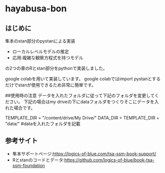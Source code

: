 # hayabusa-bon

## はじめに
隼本のstan部分のpystanによる実装

- ローカルレベルモデルの推定
- 応用:複雑な観察方程式を持つモデル

の2つの章のRとstan部分をpythonで実装しました。

google colabを用いて実装しています。
google colabではimport pystanとするだけでstanが使用できるため非常に簡単です。


##使用時の注意
データを入れたフォルダに従って下記のフォルダを変更してください。
下記の場合はmy driveの下にdataフォルダをつくりそこにデータを入れた場合です。

TEMPLATE_DIR = "/content/drive/My Drive/"
DATA_DIR = TEMPLATE_DIR + "data/" #dataを入れたフォルダを記載

## 参考サイト
- 隼本サポートページ:https://logics-of-blue.com/tsa-ssm-book-support/
- Rとstanのコードとデータ:https://github.com/logics-of-blue/book-tsa-ssm-foundation

